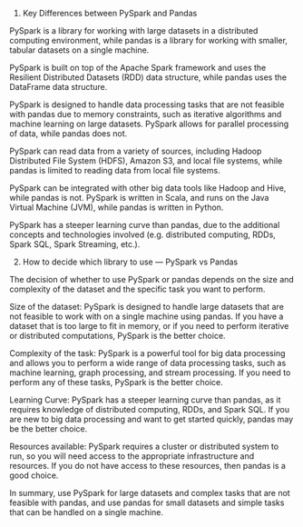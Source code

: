 1. Key Differences between PySpark and Pandas

PySpark is a library for working with large datasets in a distributed computing environment, while pandas is a library for working with smaller, tabular datasets on a single machine.

PySpark is built on top of the Apache Spark framework and uses the Resilient Distributed Datasets (RDD) data structure, while pandas uses the DataFrame data structure.

PySpark is designed to handle data processing tasks that are not feasible with pandas due to memory constraints, such as iterative algorithms and machine learning on large datasets.
PySpark allows for parallel processing of data, while pandas does not.

PySpark can read data from a variety of sources, including Hadoop Distributed File System (HDFS), Amazon S3, and local file systems, while pandas is limited to reading data from local file systems.

PySpark can be integrated with other big data tools like Hadoop and Hive, while pandas is not.
PySpark is written in Scala, and runs on the Java Virtual Machine (JVM), while pandas is written in Python.

PySpark has a steeper learning curve than pandas, due to the additional concepts and technologies involved (e.g. distributed computing, RDDs, Spark SQL, Spark Streaming, etc.).




2. How to decide which library to use — PySpark vs Pandas

The decision of whether to use PySpark or pandas depends on the size and complexity of the dataset and the specific task you want to perform.

Size of the dataset: PySpark is designed to handle large datasets that are not feasible to work with on a single machine using pandas. If you have a dataset that is too large to fit in memory, or if you need to perform iterative or distributed computations, PySpark is the better choice.

Complexity of the task: PySpark is a powerful tool for big data processing and allows you to perform a wide range of data processing tasks, such as machine learning, graph processing, and stream processing. If you need to perform any of these tasks, PySpark is the better choice.

Learning Curve: PySpark has a steeper learning curve than pandas, as it requires knowledge of distributed computing, RDDs, and Spark SQL. If you are new to big data processing and want to get started quickly, pandas may be the better choice.

Resources available: PySpark requires a cluster or distributed system to run, so you will need access to the appropriate infrastructure and resources. If you do not have access to these resources, then pandas is a good choice.

In summary, use PySpark for large datasets and complex tasks that are not feasible with pandas, and use pandas for small datasets and simple tasks that can be handled on a single machine.